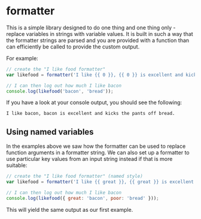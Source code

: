 # formatter

This is a simple library designed to do one thing and one thing only - replace variables in strings with variable values.  It is built in such a way that the formatter strings are parsed and you are provided with a function than can efficiently be called to provide the custom output.

For example:

```js
// create the "I like food formatter"
var likefood = formatter('I like {{ 0 }}, {{ 0 }} is excellent and kicks the pants off {{ 1 }}.');

// I can then log out how much I like bacon
console.log(likefood('bacon', 'bread'));
```

If you have a look at your console output, you should see the following:

```
I like bacon, bacon is excellent and kicks the pants off bread.
```

## Using named variables

In the examples above we saw how the formatter can be used to replace function arguments in a formatter string.  We can also set up a formatter to use particular key values from an input string instead if that is more suitable:

```js
// create the "I like food formatter" (named style)
var likefood = formatter('I like {{ great }}, {{ great }} is excellent and kicks the pants off {{ poor }}.');

// I can then log out how much I like bacon
console.log(likefood({ great: 'bacon', poor: 'bread' }));
```

This will yield the same output as our first example.

